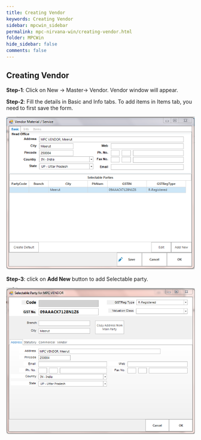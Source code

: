 ```yaml
---
title: Creating Vendor
keywords: Creating Vendor
sidebar: mpcwin_sidebar
permalink: mpc-nirvana-win/creating-vendor.html
folder: MPCWin
hide_sidebar: false
comments: false
---
```


## Creating Vendor

**Step-1**: Click on New -> Master-> Vendor. Vendor window will appear.

**Step-2**: Fill the details in Basic and Info tabs. To add items in Items tab, you need to first save the form.

![](/images/vendor_material.png)

**Step-3**: click on **Add New** button to add Selectable party.

![](/images/selectable_party_for_mpc_vendor.png)
